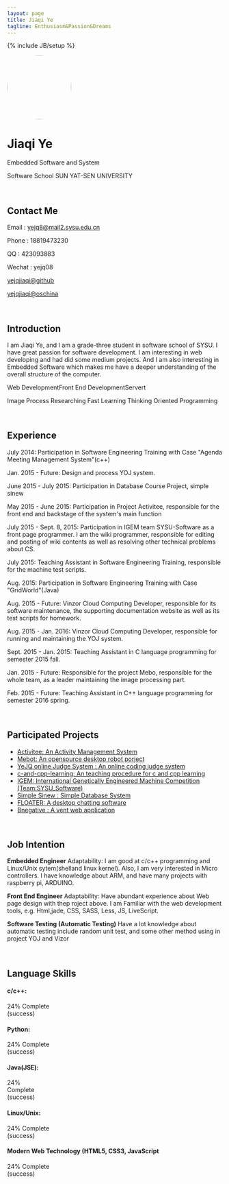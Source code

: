```yaml
---
layout: page
title: Jiaqi Ye
tagline: Enthusiasm&Passion&Dreams
---
```


{% include JB/setup %}

<img src="{{ site.url }}/assets/images/me.png" width="150" style="border-radius:50%;">

<br>

# Jiaqi Ye

Embedded Software and System

Software School SUN YAT-SEN UNIVERSITY

<br>

## Contact Me

Email : yejq8@mail2.sysu.edu.cn

Phone : 18819473230

QQ : 423093883

Wechat : yejq08

[yejqjiaqi@github](https://github.com/ghostbody/)

[yejqjiaqi@oschina](http://my.oschina.net/yejq08)

<br>

## Introduction

I am Jiaqi Ye, and I am a grade-three student in software school of SYSU. I have great passion for software development. I am interesting in web developing and had did some medium projects. And I am also interesting in Embedded Software which makes me have a deeper understanding of the overall structure of the computer.

<span class="label label-primary">Web DevelopmentFront</span>
<span class="label label-primary">End DevelopmentServert</span>

<span class="label label-success">Image Process Researching</span>
<span class="label label-info">Fast Learning</span>
<span class="label label-info">Thinking Oriented Programming</span>

<br>

## Experience
July 2014: Participation in Software Engineering Training with Case "Agenda Meeting Management System"(c++)

Jan. 2015 - Future: Design and process YOJ system.

June 2015 - July 2015: Participation in Database Course Project, simple sinew

May 2015 - June 2015: Participation in Project Activitee, responsible for the front end and backstage of the system's main function

July 2015 - Sept. 8, 2015: Participation in IGEM team SYSU-Software as a front page programmer. I am the wiki programmer, responsible for editing and posting of wiki contents as well as resolving other technical problems about CS.

July 2015: Teaching Assistant in Software Engineering Training, responsible for the machine test scripts.

Aug. 2015: Participation in Software Engineering Training with Case "GridWorld"(Java)

Aug. 2015 - Future: Vinzor Cloud Computing Developer, responsible for its software maintenance, the supporting documentation website as well as its test scripts for homework.

Aug. 2015 - Jan. 2016: Vinzor Cloud Computing Developer, responsible for running and maintaining the YOJ system.

Sept. 2015 - Jan. 2015: Teaching Assistant in C language programming for semester 2015 fall.

Jan. 2015 - Future: Responsible for the project Mebo, responsible for the whole team, as a leader maintaining the image processing part.

Feb. 2015 - Future: Teaching Assistant in C++ language programming for semester 2016 spring.

<br>

## Participated Projects

- [Activitee: An Activity Management System](https://github.com/ghostbody/Activitee)
- [Mebot: An opensource desktop robot porject](https://github.com/ghostbody/Mebo)
- [YeJQ online Judge System : An online coding judge system](https://github.com/ghostbody/Yejq-online-judge)
- [c-and-cpp-learning: An teaching procedure for c and cpp learning](https://github.com/wujr5/c-and-cpp-language-learning)
- [IGEM: International Genetically Engineered Machine Competition (Team:SYSU_Software)](http://2015.igem.org/Team:SYSU-Software)
- [Simple Sinew : Simple Database System](http://2015.igem.org/Team:SYSU-Software)
- [FLOATER: A desktop chatting software](https://github.com/ghostbody/computer-network)
- [Bnegative : A vent web application](http://bnegative.sinaapp.com/)

<br>

## Job Intention
**Embedded Engineer**
Adaptability: I am good at c/c++ programming and Linux/Unix sytem(shelland linux kernel). Also, I am very interested in Micro controllers. I have knowledge about ARM, and have many projects with raspberry pi, ARDUINO.

**Front End Engineer**
Adaptability: Have abundant experience about Web page design with thep roject above. I am Familiar with the web development tools, e.g. Html,jade, CSS, SASS, Less, JS, LiveScript.

**Software Testing (Automatic Testing)**
Have a lot knowledge about automatic testing include random unit test, and
some other method using in project YOJ and Vizor

<br>

## Language Skills

#### c/c++:
<div class="progress">
  <div class="progress-bar progress-bar-success" role="progressbar" aria-valuenow="40" aria-valuemin="0" aria-valuemax="100" style="width: 24%">
    <span class="sr-only">24% Complete (success)</span>
  </div>
</div>

#### Python:
<div class="progress">
  <div class="progress-bar progress-bar-success" role="progressbar" aria-valuenow="40" aria-valuemin="0" aria-valuemax="100" style="width: 33%">
    <span class="sr-only">24% Complete (success)</span>
  </div>
</div>

#### Java(JSE):
<div class="progress">
  <div class="progress-bar progress-bar-success" role="progressbar" aria-valuenow="40" aria-valuemin="0" aria-valuemax="100" style="width: 19%">
    <span class="sr-only">24% Complete (success)</span>
  </div>
</div>

#### Linux/Unix:
<div class="progress">
  <div class="progress-bar progress-bar-success" role="progressbar" aria-valuenow="40" aria-valuemin="0" aria-valuemax="100" style="width: 30%">
    <span class="sr-only">24% Complete (success)</span>
  </div>
</div>

#### Modern Web Technology (HTML5, CSS3, JavaScript
<div class="progress">
  <div class="progress-bar progress-bar-success" role="progressbar" aria-valuenow="40" aria-valuemin="0" aria-valuemax="100" style="width: 26%">
    <span class="sr-only">24% Complete (success)</span>
  </div>
</div>
